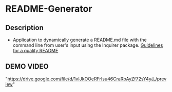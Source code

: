 # README-Generator
## Description
* Application to dynamically generate a README.md file with the command line from user's input using the Inquirer package.
[Guidelines for a quality README](readme-guide.md)
## DEMO VIDEO
"https://drive.google.com/file/d/1vIJkOOeRFrIsu46CraRbAyZf72sY4yJ_/preview"
